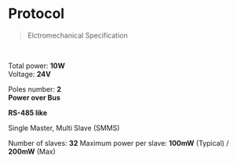 # Protocol
> Elctromechanical Specification

<br>

Total power: **10W**<br>
Voltage: **24V**<br>

Poles number: **2**<br>
**Power over Bus**

**RS-485 like**

Single Master, Multi Slave (SMMS)

Number of slaves: **32**
Maximum power per slave: **100mW** (Typical) / **200mW** (Max)
